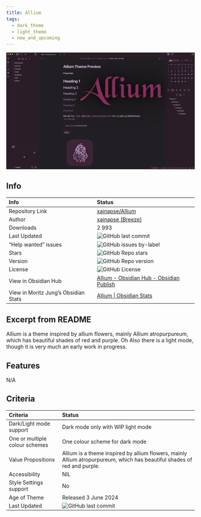 ```yaml
---
title: Allium
tags:
  - dark_theme
  - light_theme
  - new_and_upcoming
---
```


![Allium Theme Screenshot](https://raw.githubusercontent.com/xainapse/Allium/refs/heads/main/AlliumScreenshot.png)

## Info

| Info                                 | Status                                                                                                                                                                                                   |
| :----------------------------------- | :------------------------------------------------------------------------------------------------------------------------------------------------------------------------------------------------------- |
| Repository Link                      | [xainapse/Allium](https://github.com/xainapse/Allium)                                                                                                                                                    |
| Author                               | [xainapse (Breeze)](https://github.com/xainapse)                                                                                                                                                         |
| Downloads                            | 2 993                                                                                                                                                                                                    |
| Last Updated                         | ![GitHub last commit](https://img.shields.io/github/last-commit/xainapse/Allium?color=573E7A&amp;label=last%20update&amp;logo=github&amp;style=for-the-badge) |
| “Help wanted” issues                 | ![GitHub issues by-label](https://img.shields.io/github/issues/xainapse/Allium/help%20wanted?color=573E7A&amp;logo=github&amp;style=for-the-badge)            |
| Stars                                | ![GitHub Repo stars](https://img.shields.io/github/stars/xainapse/Allium?color=573E7A&amp;logo=github&amp;style=for-the-badge)                                |
| Version                              | ![GitHub Repo version](https://img.shields.io/github/v/release/xainapse/Allium?color=573E7A&amp;logo=github&amp;style=for-the-badge&sort=semver)              |
| License                              | ![GitHub License](https://img.shields.io/github/license/xainapse/Allium?style=for-the-badge)                                                                   |
| View in Obsidian Hub                 | [Allium \- Obsidian Hub \- Obsidian Publish](https://publish.obsidian.md/hub/02+-+Community+Expansions/02.05+All+Community+Expansions/Themes/Allium)                                                     |
| View in Moritz Jung’s Obsidian Stats | [Allium \| Obsidian Stats](https://www.moritzjung.dev/obsidian-stats/themes/allium/)                                                                                                                     |

## Excerpt from README

Allium is a theme inspired by allium flowers, mainly Allium atropurpureum, which has beautiful shades of red and purple. Oh Also there is a light mode, though it is very much an early work in progress.

## Features

N/A

## Criteria

| Criteria                       | Status                                                                                                                                                                                                   |
| :----------------------------- | :------------------------------------------------------------------------------------------------------------------------------------------------------------------------------------------------------- |
| Dark/Light mode support        | Dark mode only with WIP light mode                                                                                                                                                                       |
| One or multiple colour schemes | One colour scheme for dark mode                                                                                                                                                                          |
| Value Propositions             | Allium is a theme inspired by allium flowers, mainly Allium atropurpureum, which has beautiful shades of red and purple.                                                                                 |
| Accessibility                  | NIL                                                                                                                                                                                                      |
| Style Settings support         | No                                                                                                                                                                                                       |
| Age of Theme                   | Released 3 June 2024                                                                                                                                                                                     |
| Last Updated                   | ![GitHub last commit](https://img.shields.io/github/last-commit/xainapse/Allium?color=573E7A&amp;label=last%20update&amp;logo=github&amp;style=for-the-badge) |
